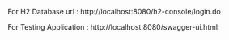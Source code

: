 For H2 Database url : http://localhost:8080/h2-console/login.do

For Testing Application : http://localhost:8080/swagger-ui.html

